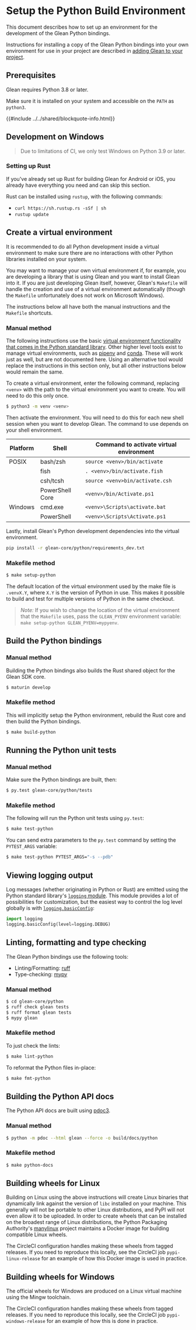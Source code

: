 # Setup the Python Build Environment

This document describes how to set up an environment for the development of the Glean Python bindings.

Instructions for installing a copy of the Glean Python bindings into your own environment for use in your project are described in [adding Glean to your project](../../book/user/adding-glean-to-your-project/index.html).

## Prerequisites

Glean requires Python 3.8 or later.

Make sure it is installed on your system and accessible on the `PATH` as `python3`.

{{#include ../../shared/blockquote-info.html}}

## Development on Windows

> Due to limitations of CI, we only test Windows on Python 3.9 or later.

### Setting up Rust

If you've already set up Rust for building Glean for Android or iOS, you already have everything you need and can skip this section.

Rust can be installed using `rustup`, with the following commands:

- `curl https://sh.rustup.rs -sSf | sh`
- `rustup update`

## Create a virtual environment

It is recommended to do all Python development inside a virtual environment to make sure there are no interactions with other Python libraries installed on your system.

You may want to manage your own virtual environment if, for example, you are developing a library that is using Glean and you want to install Glean into it.  If you are just developing Glean itself, however, Glean's `Makefile` will handle the creation and use of a virtual environment automatically (though the `Makefile` unfortunately does not work on Microsoft Windows).

The instructions below all have both the manual instructions and the `Makefile` shortcuts.

### Manual method

The following instructions use the basic [virtual environment functionality that comes in the Python standard library](https://docs.python.org/3/library/venv.html).
Other higher level tools exist to manage virtual environments, such as [pipenv](https://pipenv.kennethreitz.org/en/latest/) and [conda](https://docs.conda.io/en/latest/).
These will work just as well, but are not documented here.
Using an alternative tool would replace the instructions in this section only, but all other instructions below would remain the same.

To create a virtual environment, enter the following command, replacing `<venv>` with the path to the virtual environment you want to create.  You will need to do this only once.

```bash
$ python3 -m venv <venv>
```

Then activate the environment. You will need to do this for each new shell session when you want to develop Glean.
The command to use depends on your shell environment.

| Platform | Shell           | Command to activate virtual environment |
|----------|-----------------|-----------------------------------------|
| POSIX    | bash/zsh        | `source <venv>/bin/activate`            |
|          | fish            | `. <venv>/bin/activate.fish`            |
|          | csh/tcsh        | `source <venv>bin/activate.csh`         |
|          | PowerShell Core | `<venv>/bin/Activate.ps1`               |
| Windows  | cmd.exe         | `<venv>\Scripts\activate.bat`            |
|          | PowerShell      | `<venv>\Scripts\Activate.ps1`            |

Lastly, install Glean's Python development dependencies into the virtual environment.

```bash
pip install -r glean-core/python/requirements_dev.txt
```

### Makefile method

```bash
$ make setup-python
```

The default location of the virtual environment used by the make file is `.venvX.Y`, where `X.Y` is the version of Python in use. This makes it possible to build and test for multiple versions of Python in the same checkout.

> *Note:* If you wish to change the location of the virtual environment that the `Makefile` uses, pass the `GLEAN_PYENV` environment variable: `make setup-python GLEAN_PYENV=mypyenv`.

## Build the Python bindings

### Manual method

Building the Python bindings also builds the Rust shared object for the Glean SDK core.

```bash
$ maturin develop
```

### Makefile method

This will implicitly setup the Python environment, rebuild the Rust core and then build the Python bindings.

```bash
$ make build-python
```

## Running the Python unit tests

### Manual method

Make sure the Python bindings are built, then:

```bash
$ py.test glean-core/python/tests
```

### Makefile method

The following will run the Python unit tests using `py.test`:

```bash
$ make test-python
```

You can send extra parameters to the `py.test` command by setting the `PYTEST_ARGS` variable:

```bash
$ make test-python PYTEST_ARGS="-s --pdb"
```

## Viewing logging output

Log messages (whether originating in Python or Rust) are emitted using the Python standard library's [`logging` module](https://docs.python.org/3/library/logging.html).
This module provides a lot of possibilities for customization, but the easiest way to control the log level globally is with [`logging.basicConfig`](https://docs.python.org/3/library/logging.html#logging.basicConfig):

```python
import logging
logging.basicConfig(level=logging.DEBUG)
```

## Linting, formatting and type checking

The Glean Python bindings use the following tools:

- Linting/Formatting: [ruff](https://docs.astral.sh/ruff/)
- Type-checking: [mypy](http://mypy-lang.org/)

### Manual method

```bash
$ cd glean-core/python
$ ruff check glean tests
$ ruff format glean tests
$ mypy glean
```

### Makefile method

To just check the lints:

```bash
$ make lint-python
```

To reformat the Python files in-place:

```bash
$ make fmt-python
```

## Building the Python API docs

The Python API docs are built using [pdoc3](https://pdoc3.github.io/pdoc/).

### Manual method

```bash
$ python -m pdoc --html glean --force -o build/docs/python
```

### Makefile method

```bash
$ make python-docs
```

## Building wheels for Linux

Building on Linux using the above instructions will create Linux binaries that dynamically link against the version of `libc` installed on your machine.
This generally will not be portable to other Linux distributions, and PyPI will not even allow it to be uploaded.
In order to create wheels that can be installed on the broadest range of Linux distributions, the Python Packaging Authority's [manylinux](https://github.com/pypa/manylinux) project maintains a Docker image for building compatible Linux wheels.

The CircleCI configuration handles making these wheels from tagged releases.
If you need to reproduce this locally, see the CircleCI job `pypi-linux-release` for an example of how this Docker image is used in practice.

## Building wheels for Windows

The official wheels for Windows are produced on a Linux virtual machine using the Mingw toolchain.

The CircleCI configuration handles making these wheels from tagged releases.
If you need to reproduce this locally, see the CircleCI job `pypi-windows-release` for an example of how this is done in practice.
